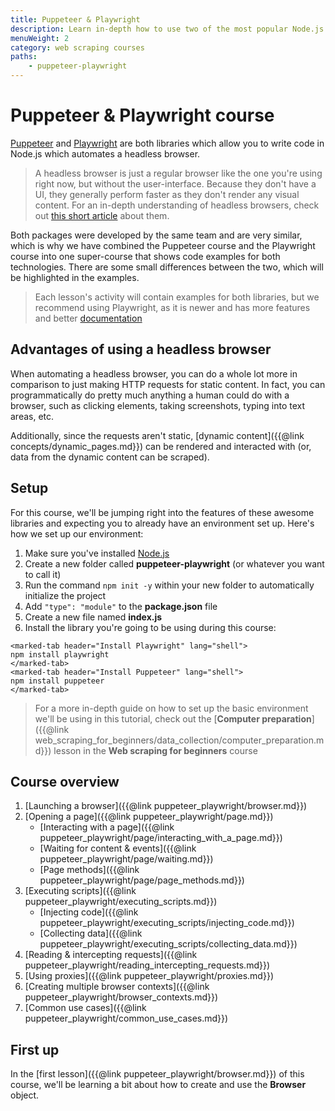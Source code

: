 ```yaml
---
title: Puppeteer & Playwright
description: Learn in-depth how to use two of the most popular Node.js libraries for controlling a headless browser - Puppeteer and Playwright.
menuWeight: 2
category: web scraping courses
paths:
    - puppeteer-playwright
---
```


# [](#puppeteer-playwright-course) Puppeteer & Playwright course

[Puppeteer](https://pptr.dev/) and [Playwright](https://playwright.dev/) are both libraries which allow you to write code in Node.js which automates a headless browser.

> A headless browser is just a regular browser like the one you're using right now, but without the user-interface. Because they don't have a UI, they generally perform faster as they don't render any visual content. For an in-depth understanding of headless browsers, check out [this short article](https://blog.arhg.net/2009/10/what-is-headless-browser.html) about them.

Both packages were developed by the same team and are very similar, which is why we have combined the Puppeteer course and the Playwright course into one super-course that shows code examples for both technologies. There are some small differences between the two, which will be highlighted in the examples.

> Each lesson's activity will contain examples for both libraries, but we recommend using Playwright, as it is newer and has more features and better [documentation](https://playwright.dev/docs/intro)

## [](#advantages-of-headless-browsers) Advantages of using a headless browser

When automating a headless browser, you can do a whole lot more in comparison to just making HTTP requests for static content. In fact, you can programmatically do pretty much anything a human could do with a browser, such as clicking elements, taking screenshots, typing into text areas, etc.

Additionally, since the requests aren't static, [dynamic content]({{@link concepts/dynamic_pages.md}}) can be rendered and interacted with (or, data from the dynamic content can be scraped).

## [](#setup) Setup

For this course, we'll be jumping right into the features of these awesome libraries and expecting you to already have an environment set up. Here's how we set up our environment:

1. Make sure you've installed [Node.js](https://nodejs.org/en/)
2. Create a new folder called **puppeteer-playwright** (or whatever you want to call it)
3. Run the command `npm init -y` within your new folder to automatically initialize the project
4. Add `"type": "module"` to the **package.json** file
5. Create a new file named **index.js**
6. Install the library you're going to be using during this course:

```marked-tabs
<marked-tab header="Install Playwright" lang="shell">
npm install playwright
</marked-tab>
<marked-tab header="Install Puppeteer" lang="shell">
npm install puppeteer
</marked-tab>
```

> For a more in-depth guide on how to set up the basic environment we'll be using in this tutorial, check out the [**Computer preparation**]({{@link web_scraping_for_beginners/data_collection/computer_preparation.md}}) lesson in the **Web scraping for beginners** course

## [](#course-overview) Course overview

1. [Launching a browser]({{@link puppeteer_playwright/browser.md}})
2. [Opening a page]({{@link puppeteer_playwright/page.md}})
    - [Interacting with a page]({{@link puppeteer_playwright/page/interacting_with_a_page.md}})
    - [Waiting for content & events]({{@link puppeteer_playwright/page/waiting.md}})
    - [Page methods]({{@link puppeteer_playwright/page/page_methods.md}})
3. [Executing scripts]({{@link puppeteer_playwright/executing_scripts.md}})
    - [Injecting code]({{@link puppeteer_playwright/executing_scripts/injecting_code.md}})
    - [Collecting data]({{@link puppeteer_playwright/executing_scripts/collecting_data.md}})
4. [Reading & intercepting requests]({{@link puppeteer_playwright/reading_intercepting_requests.md}})
5. [Using proxies]({{@link puppeteer_playwright/proxies.md}})
6. [Creating multiple browser contexts]({{@link puppeteer_playwright/browser_contexts.md}})
7. [Common use cases]({{@link puppeteer_playwright/common_use_cases.md}})

## [](#next) First up

In the [first lesson]({{@link puppeteer_playwright/browser.md}}) of this course, we'll be learning a bit about how to create and use the **Browser** object.

